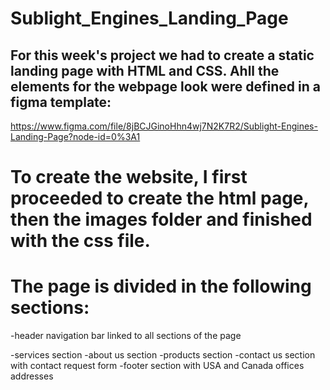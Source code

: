 # Sublight_Engines_Landing_Page

## For this week's project we had to create a static landing page with HTML and CSS. Ahll the elements for the webpage look were defined in a figma template: 

https://www.figma.com/file/8jBCJGinoHhn4wj7N2K7R2/Sublight-Engines-Landing-Page?node-id=0%3A1

# To create the website, I first proceeded to create the html page, then the images folder and finished with the css file. 

# The page is divided in the following sections:

-header
	navigation bar linked to all sections of the page

-services section
-about us section
-products section
-contact us section with contact request form
-footer section with USA and Canada offices addresses
